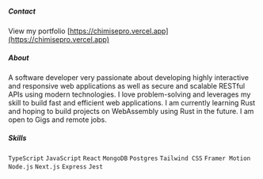 ##### Contact
View my portfolio [https://chimisepro.vercel.app](https://chimisepro.vercel.app)

##### About
A software developer very passionate about developing highly interactive and responsive web applications as well as secure and scalable RESTful APIs using modern technologies. 
I love problem-solving and leverages my skill to build fast and efficient web applications. I am currently learning Rust and hoping to build projects on WebAssembly using Rust in the future. I am open to Gigs and remote jobs.

##### Skills
```TypeScript``` ```JavaScript``` ```React``` ```MongoDB``` ```Postgres``` ```Tailwind CSS``` ```Framer Motion``` ```Node.js``` ```Next.js``` ```Express``` ```Jest```
